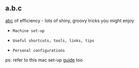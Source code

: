 ## a.b.c
[abc](http://www.macmillandictionary.com/us/dictionary/american/the-abc-s-of-something) of efficiency - lots of shiny, groovy tricks you might enjoy

- `Machine set-up` 

- `Useful shortcuts, tools, links, tips`

- `Personal configurations`

ps: refer to this mac set-up [guide](https://sourabhbajaj.com/mac-setup/) too
